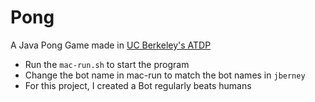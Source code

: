 # Pong
A Java Pong Game made in [UC Berkeley's ATDP](https://atdp.berkeley.edu/)
- Run the `mac-run.sh` to start the program 
- Change the bot name in mac-run to match the bot names in `jberney`
- For this project, I created a Bot regularly beats humans
